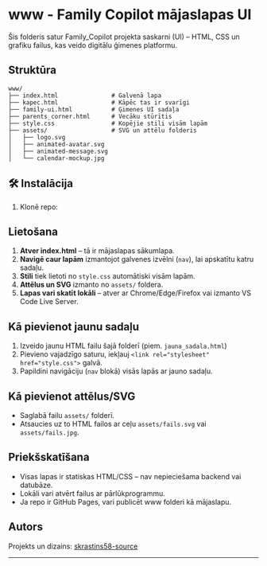# www - Family Copilot mājaslapas UI

Šis folderis satur Family_Copilot projekta saskarni (UI) – HTML, CSS un grafiku failus, kas veido digitālu ģimenes platformu.

## Struktūra

```
www/
├── index.html               # Galvenā lapa
├── kapec.html               # Kāpēc tas ir svarīgi
├── family-ui.html           # Ģimenes UI sadaļa
├── parents_corner.html      # Vecāku stūrītis
├── style.css                # Kopējie stili visām lapām
├── assets/                  # SVG un attēlu folderis
│   ├── logo.svg
│   ├── animated-avatar.svg
│   ├── animated-message.svg
│   └── calendar-mockup.jpg
```
## 🛠️ Instalācija

1. Klonē repo:


## Lietošana

1. **Atver index.html** – tā ir mājaslapas sākumlapa.
2. **Navigē caur lapām** izmantojot galvenes izvēlni (`nav`), lai apskatītu katru sadaļu.
3. **Stili** tiek lietoti no `style.css` automātiski visām lapām.
4. **Attēlus un SVG** izmanto no `assets/` foldera.
5. **Lapas vari skatīt lokāli** – atver ar Chrome/Edge/Firefox vai izmanto VS Code Live Server.

## Kā pievienot jaunu sadaļu

1. Izveido jaunu HTML failu šajā folderī (piem. `jauna_sadala.html`)
2. Pievieno vajadzīgo saturu, iekļauj `<link rel="stylesheet" href="style.css">` galvā.
3. Papildini navigāciju (`nav` blokā) visās lapās ar jauno sadaļu.

## Kā pievienot attēlus/SVG

- Saglabā failu `assets/` folderī.
- Atsaucies uz to HTML failos ar ceļu `assets/fails.svg` vai `assets/fails.jpg`.

## Priekšskatīšana

- Visas lapas ir statiskas HTML/CSS – nav nepieciešama backend vai datubāze.
- Lokāli vari atvērt failus ar pārlūkprogrammu.
- Ja repo ir GitHub Pages, vari publicēt www folderi kā mājaslapu.

## Autors

Projekts un dizains: [skrastins58-source](https://github.com/skrastins58-source)

---
